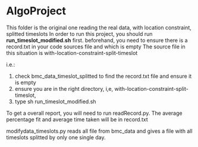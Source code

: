 # AlgoProject
This folder is the original one reading the real data, with location constraint, splitted timeslots
In order to run this project, you should run **run_timeslot_modified.sh** first. 
beforehand, you need to ensure there is a record.txt in your code sources file and which is empty
The source file in this situation is with-location-constraint-split-timeslot

i.e.: 
1. check bmc_data_timeslot_splitted to find the record.txt file and ensure it is empty
2. ensure you are in the right directory, i,e, with-location-constraint-split-timeslot, 
3. type sh run_timeslot_modified.sh

To get a overall report, you will need to run readRecord.py. 
The average percentage fit and average time taken will be in record.txt

modifydata_timeslots.py reads all file from bmc_data and gives a file with all timeslots splitted by 
only one single day.